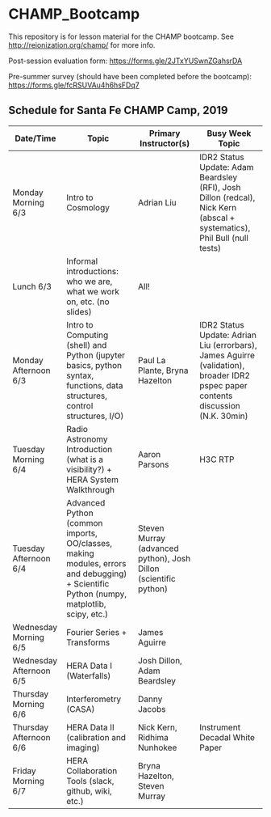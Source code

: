 # CHAMP_Bootcamp

This repository is for lesson material for the CHAMP bootcamp. See http://reionization.org/champ/ for more info.

Post-session evaluation form: https://forms.gle/2JTxYUSwnZGahsrDA

Pre-summer survey (should have been completed before the bootcamp): https://forms.gle/fcRSUVAu4h6hsFDq7

## Schedule for Santa Fe CHAMP Camp, 2019
| Date/Time | Topic | Primary Instructor(s) | Busy Week Topic | 
| --------- | ----- | --------------------- | --------------- |
| Monday Morning 6/3 | Intro to Cosmology | Adrian Liu | IDR2 Status Update: Adam Beardsley (RFI), Josh Dillon (redcal), Nick Kern (abscal + systematics), Phil Bull (null tests) | 
| Lunch 6/3 | Informal introductions: who we are, what we work on, etc. (no slides) | All! | | 
| Monday Afternoon 6/3 | Intro to Computing (shell) and Python (jupyter basics, python syntax, functions, data structures, control structures, I/O) | Paul La Plante, Bryna Hazelton | IDR2 Status Update: Adrian Liu (errorbars), James Aguirre (validation), broader IDR2 pspec paper contents discussion (N.K. 30min) |
| Tuesday Morning 6/4 | Radio Astronomy Introduction (what is a visibility?) + HERA System Walkthrough | Aaron Parsons | H3C RTP |
| Tuesday Afternoon 6/4 | Advanced Python (common imports, OO/classes, making modules, errors and debugging) + Scientific Python (numpy, matplotlib, scipy, etc.) | Steven Murray (advanced python), Josh Dillon (scientific python) | | 
| Wednesday Morning 6/5 | Fourier Series + Transforms | James Aguirre | | 
| Wednesday Afternoon 6/5 | HERA Data I (Waterfalls) | Josh Dillon, Adam Beardsley | |
| Thursday Morning 6/6 | Interferometry (CASA) | Danny Jacobs | |
| Thursday Afternoon 6/6 | HERA Data II (calibration and imaging) | Nick Kern, Ridhima Nunhokee | Instrument Decadal White Paper |
| Friday Morning 6/7 | HERA Collaboration Tools (slack, github, wiki, etc.) |  Bryna Hazelton, Steven Murray | |
